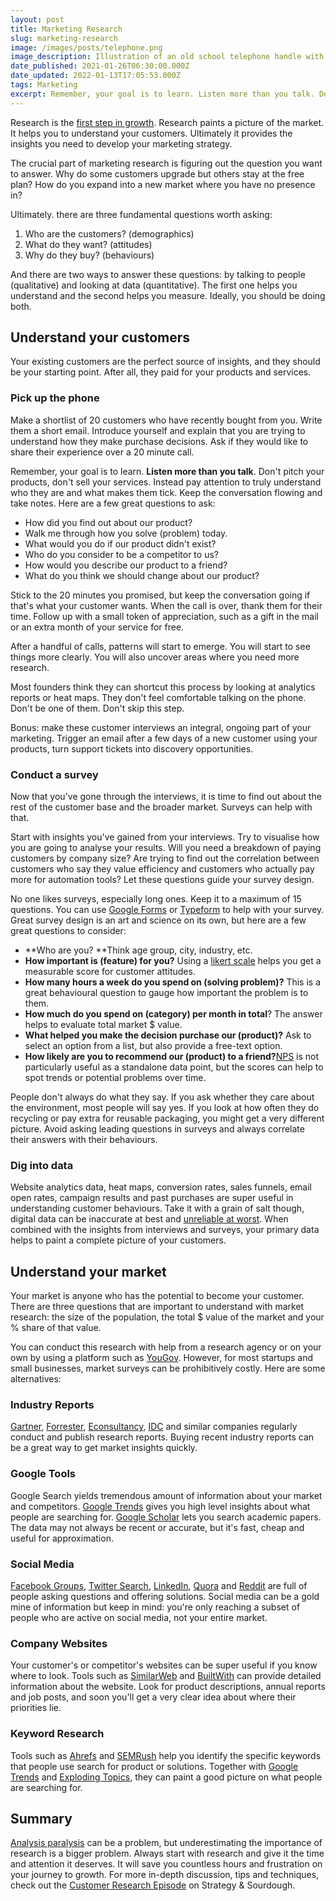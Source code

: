 ```yaml
---
layout: post
title: Marketing Research
slug: marketing-research
image: /images/posts/telephone.png
image_description: Illustration of an old school telephone handle with cable
date_published: 2021-01-26T06:30:00.000Z
date_updated: 2022-01-13T17:05:53.000Z
tags: Marketing
excerpt: Remember, your goal is to learn. Listen more than you talk. Don't pitch your products, don't sell your services.
---
```


Research is the [first step in growth](__GHOST_URL__/building-blocks-growth/). Research paints a picture of the market. It helps you to understand your customers. Ultimately it provides the insights you need to develop your marketing strategy.

The crucial part of marketing research is figuring out the question you want to answer. Why do some customers upgrade but others stay at the free plan? How do you expand into a new market where you have no presence in?

Ultimately. there are three fundamental questions worth asking:

1. Who are the customers? (demographics)
2. What do they want? (attitudes)
3. Why do they buy? (behaviours)

And there are two ways to answer these questions: by talking to people (qualitative) and looking at data (quantitative). The first one helps you understand and the second helps you measure. Ideally, you should be doing both.

## Understand your customers

Your existing customers are the perfect source of insights, and they should be your starting point. After all, they paid for your products and services.

### Pick up the phone

Make a shortlist of 20 customers who have recently bought from you. Write them a short email. Introduce yourself and explain that you are trying to understand how they make purchase decisions. Ask if they would like to share their experience over a 20 minute call.

Remember, your goal is to learn. **Listen more than you talk**. Don't pitch your products, don't sell your services. Instead pay attention to truly understand who they are and what makes them tick. Keep the conversation flowing and take notes. Here are a few great questions to ask:

- How did you find out about our product?
- Walk me through how you solve (problem) today.
- What would you do if our product didn't exist?
- Who do you consider to be a competitor to us?
- How would you describe our product to a friend?
- What do you think we should change about our product?

Stick to the 20 minutes you promised, but keep the conversation going if that's what your customer wants. When the call is over, thank them for their time. Follow up with a small token of appreciation, such as a gift in the mail or an extra month of your service for free.

After a handful of calls, patterns will start to emerge. You will start to see things more clearly. You will also uncover areas where you need more research.

Most founders think they can shortcut this process by looking at analytics reports or heat maps. They don't feel comfortable talking on the phone. Don't be one of them. Don't skip this step.

Bonus: make these customer interviews an integral, ongoing part of your marketing. Trigger an email after a few days of a new customer using your products, turn support tickets into discovery opportunities.

### Conduct a survey

Now that you've gone through the interviews, it is time to find out about the rest of the customer base and the broader market. Surveys can help with that.

Start with insights you've gained from your interviews. Try to visualise how you are going to analyse your results. Will you need a breakdown of paying customers by company size? Are trying to find out the correlation between customers who say they value efficiency and customers who actually pay more for automation tools? Let these questions guide your survey design.

No one likes surveys, especially long ones. Keep it to a maximum of 15 questions. You can use [Google Forms](https://www.google.com/forms/) or [Typeform](https://www.typeform.com) to help with your survey. Great survey design is an art and science on its own, but here are a few great questions to consider:

- **Who are you? **Think age group, city, industry, etc.
- **How important is (feature) for you?** Using a [likert scale](https://en.wikipedia.org/wiki/Likert_scale) helps you get a measurable score for customer attitudes.
- **How many hours a week do you spend on (solving problem)?** This is a great behavioural question to gauge how important the problem is to them.
- **How much do you spend on (category) per month in total**? The answer helps to evaluate total market $ value.
- **What helped you make the decision purchase our (product)?** Ask to select an option from a list, but also provide a free-text option.
- **How likely are you to recommend our (product) to a friend?**[NPS](https://en.wikipedia.org/wiki/Net_Promoter) is not particularly useful as a standalone data point, but the scores can help to spot trends or potential problems over time.

People don't always do what they say. If you ask whether they care about the environment, most people will say yes. If you look at how often they do recycling or pay extra for reusable packaging, you might get a very different picture. Avoid asking leading questions in surveys and always correlate their answers with their behaviours.

### Dig into data

Website analytics data, heat maps, conversion rates, sales funnels, email open rates, campaign results and past purchases are super useful in understanding customer behaviours. Take it with a grain of salt though, digital data can be inaccurate at best and [unreliable at worst](https://typeagroup.cmail20.com/t/ViewEmail/d/CF4730ACD6A351782540EF23F30FEDED/BBCC42E1CC57943563B21DE8DA818551). When combined with the insights from interviews and surveys, your primary data helps to paint a complete picture of your customers.

## Understand your market

Your market is anyone who has the potential to become your customer. There are three questions that are important to understand with market research: the size of the population, the total $ value of the market and your % share of that value.

You can conduct this research with help from a research agency or on your own by using a platform such as [YouGov](__GHOST_URL__/p/8a23b483-b6c3-4234-af51-70028ce90a8c/yougov.com/). However, for most startups and small businesses, market surveys can be prohibitively costly. Here are some alternatives:

### Industry Reports

[Gartner](https://www.gartner.com), [Forrester](https://go.forrester.com), [Econsultancy](https://econsultancy.com), [IDC](https://www.idc.com) and similar companies regularly conduct and publish research reports. Buying recent industry reports can be a great way to get market insights quickly.

### Google Tools

Google Search yields tremendous amount of information about your market and competitors. [Google Trends](https://trends.google.com/trends) gives you high level insights about what people are searching for. [Google Scholar](https://scholar.google.com) lets you search academic papers. The data may not always be recent or accurate, but it's fast, cheap and useful for approximation.

### Social Media

[Facebook Groups](http://facebook.com/groups/), [Twitter Search](https://twitter.com/explore), [LinkedIn](https://www.linkedin.com), [Quora](https://quora.com) and [Reddit](https://www.reddit.com) are full of people asking questions and offering solutions. Social media can be a gold mine of information but keep in mind: you're only reaching a subset of people who are active on social media, not your entire market.

### Company Websites

Your customer's or competitor's websites can be super useful if you know where to look. Tools such as [SimilarWeb](https://www.similarweb.com) and [BuiltWith](https://builtwith.com) can provide detailed information about the website. Look for product descriptions, annual reports and job posts, and soon you'll get a very clear idea about where their priorities lie.

### Keyword Research

Tools such as [Ahrefs](https://ahrefs.com/) and [SEMRush](https://www.semrush.com/) help you identify the specific keywords that people use search for product or solutions. Together with [Google Trends](https://trends.google.com/trends/) and [Exploding Topics](https://explodingtopics.com/), they can paint a good picture on what people are searching for.

## Summary

[Analysis paralysis](https://en.wikipedia.org/wiki/Analysis_paralysis) can be a problem, but underestimating the importance of research is a bigger problem. Always start with research and give it the time and attention it deserves. It will save you countless hours and frustration on your journey to growth. For more in-depth discussion, tips and techniques, check out the [Customer Research Episode](https://www.strategyandsourdough.com/episodes/research) on Strategy & Sourdough.
